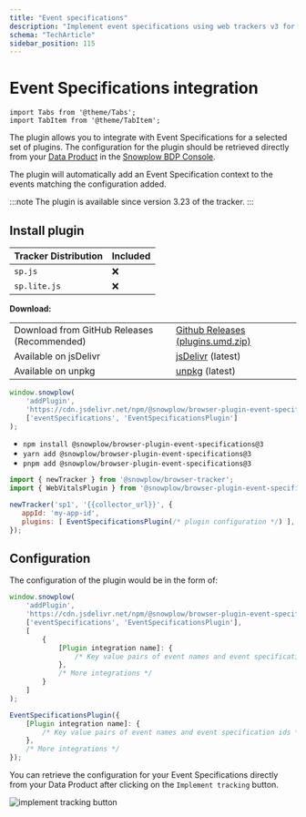 ```yaml
---
title: "Event specifications"
description: "Implement event specifications using web trackers v3 for consistent behavioral data collection."
schema: "TechArticle"
sidebar_position: 115
---
```


# Event Specifications integration

```mdx-code-block
import Tabs from '@theme/Tabs';
import TabItem from '@theme/TabItem';
```

The plugin allows you to integrate with Event Specifications for a selected set of plugins. The configuration for the plugin should be retrieved directly from your [Data Product](https://docs.snowplow.io/docs/fundamentals/data-products/) in the [Snowplow BDP Console](https://console.snowplowanalytics.com).

The plugin will automatically add an Event Specification context to the events matching the configuration added. 

:::note
The plugin is available since version 3.23 of the tracker.
:::

## Install plugin

<Tabs groupId="platform" queryString>
  <TabItem value="js" label="JavaScript (tag)">

| Tracker Distribution | Included |
|----------------------|----------|
| `sp.js`              | ❌        |
| `sp.lite.js`         | ❌        |

**Download:**

<table><tbody><tr><td>Download from GitHub Releases (Recommended)</td><td><a href="https://github.com/snowplow/snowplow-javascript-tracker/releases">Github Releases (plugins.umd.zip)</a></td></tr><tr><td>Available on jsDelivr</td><td><a href="https://cdn.jsdelivr.net/npm/@snowplow/browser-plugin-event-specifications@3/dist/index.umd.min.js">jsDelivr</a> (latest)</td></tr><tr><td>Available on unpkg</td><td><a href="https://unpkg.com/@snowplow/browser-plugin-event-specifications@3/dist/index.umd.min.js">unpkg</a> (latest)</td></tr></tbody></table>

```javascript
window.snowplow(
    'addPlugin',
    'https://cdn.jsdelivr.net/npm/@snowplow/browser-plugin-event-specifications@3/dist/index.umd.min.js',
    ['eventSpecifications', 'EventSpecificationsPlugin']
);
```

  </TabItem>
  <TabItem value="browser" label="Browser (npm)" default>

- `npm install @snowplow/browser-plugin-event-specifications@3`
- `yarn add @snowplow/browser-plugin-event-specifications@3`
- `pnpm add @snowplow/browser-plugin-event-specifications@3`


```javascript
import { newTracker } from '@snowplow/browser-tracker';
import { WebVitalsPlugin } from '@snowplow/browser-plugin-event-specifications';

newTracker('sp1', '{{collector_url}}', { 
   appId: 'my-app-id', 
   plugins: [ EventSpecificationsPlugin(/* plugin configuration */) ],
});
```

  </TabItem>
</Tabs>

## Configuration

The configuration of the plugin would be in the form of:

<Tabs groupId="platform" queryString>
  <TabItem value="js" label="JavaScript (tag)">

```javascript
window.snowplow(
    'addPlugin',
    'https://cdn.jsdelivr.net/npm/@snowplow/browser-plugin-event-specifications@3/dist/index.umd.min.js',
    ['eventSpecifications', 'EventSpecificationsPlugin'],
    [
        {
            [Plugin integration name]: { 
                /* Key value pairs of event names and event specification ids */
            },
            /* More integrations */ 
        }
    ]
);
```

 </TabItem>
 <TabItem value="browser" label="Browser (npm)" default>

```javascript
EventSpecificationsPlugin({
    [Plugin integration name]: { 
        /* Key value pairs of event names and event specification ids */
    },
    /* More integrations */
});
```

 </TabItem>
</Tabs>

You can retrieve the configuration for your Event Specifications directly from your Data Product after clicking on the `Implement tracking` button.

![implement tracking button](./images/implement_tracking.png)
